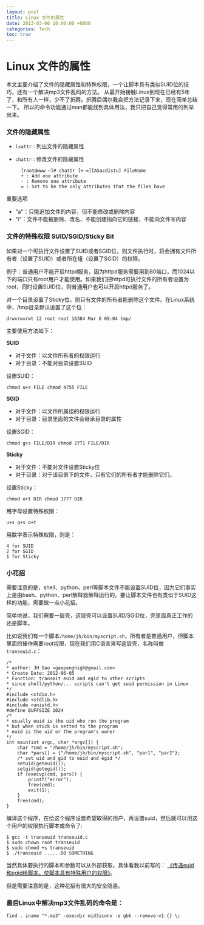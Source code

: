 ```yaml
---
layout: post
title: Linux 文件的属性
date: 2013-03-06 10:00:00 +0800
categories: Tech
toc: true
---
```


# Linux 文件的属性

本文主要介绍了文件的隐藏属性和特殊权限，一个让脚本具有类似SUID位的技巧，还有一个解决mp3文件乱码的方法。
从最开始接触Linux到现在已经有5年了，和所有人一样，少不了折腾。折腾后偶尔我会把方法记录下来，现在简单总结一下。
所以的命令功能通过man都能找到具体用法，我只把自己觉得常用的列举出来。

### 文件的隐藏属性

* `lsattr` : 列出文件的隐藏属性
* `chattr` : 修改文件的隐藏属性

        [root@www ~]# chattr [+-=][ASacdistu] FileName
        + : Add one attribute
        - : Remove one attribute
        = : Set to be the only attributes that the files have

重要选项

* "a"：只能追加文件的内容，但不能修改或删除内容
* "i"：文件不能被删除、改名、不能创建指向它的链接，不能向文件写内容

### 文件的特殊权限 SUID/SGID/Sticky Bit

如果对一个可执行文件设置了SUID或者SGID位，则文件执行时，将会拥有文件所有者（设置了SUID）或者所在组（设置了SGID）的权限。

例子：普通用户不能开启httpd服务，因为httpd服务需要用到80端口，而1024以下的端口只有root用户才能使用。如果我们把httpd可执行文件的所有者设置为root，同时设置SUID位，则普通用户也可以开启httpd服务了。

对一个目录设置了Sticky位，则只有文件的所有者能删除这个文件。在Linux系统中，/tmp目录默认设置了这个位：

    drwxrwxrwt 12 root root 16384 Mar 6 09:04 tmp/

主要使用方法如下：

**SUID**

* 对于文件：以文件所有者的权限运行
* 对于目录：不能对目录设置SUID

设置SUID：

    chmod u+s FILE chmod 4755 FILE

**SGID**

* 对于文件：以文件所属组的权限运行
* 对于目录：目录里面的文件会继承目录的属性

设置SGID：

    chmod g+s FILE/DIR chmod 2771 FILE/DIR

**Sticky**

* 对于文件：不能对文件设置Sticky位
* 对于目录：对于该目录下的文件，只有它们的所有者才能删除它们。

设置Sticky：

    chmod o+t DIR chmod 1777 DIR

用字母设置特殊权限：

    u+s g+s o+t
用数字表示特殊权限，则是：

    4 for SUID
    2 for SGID
    1 for Sticky

### 小花招

需要注意的是，shell、python、perl等脚本文件不能设置SUID位，因为它们事实上是由bash、python、perl解释器解释运行的。要让脚本文件也有类似于SUID这样的功能，需要做一点小花招。

简单地说，我们需要一层壳，这层壳可以设置SUID/SGID位，壳里面真正工作的还是脚本。

比如说我们有一个脚本`/home/jh/bin/myscript.sh`，所有者是普通用户，但脚本里面的操作需要root权限，现在我们用C语言来写这层壳，名称叫做`transeuid.c`：

    /*
    * author: JH Gao <gaopenghigh@gmail.com>
    * Create Date: 2012-06-05
    * Function: transmit euid and egid to other scripts
    * since shell/python/... scripts can't get suid permission in Linux
    */
    #include <stdio.h>
    #include <stdlib.h>
    #include <unistd.h>
    #define BUFFSIZE 1024
    /*
    * usually euid is the uid who run the program
    * but when stick is setted to the program
    * euid is the uid or the program's owner
    */
    int main(int argc, char *argv[]) {
        char *cmd = "/home/jh/bin/myscript.sh";
        char *pars[] = {"/home/jh/bin/myscript.sh", "par1", "par2"};
        /* set uid and gid to euid and egid */
        setuid(geteuid());
        setgid(getegid());
        if (execvp(cmd, pars)) {
            printf("error");
            free(cmd);
            exit(1);
        }
        free(cmd);
    }


编译这个程序，在给这个程序设置希望取得的用户，再设置suid，然后就可以用这个用户的权限执行脚本或命令了:

    $ gcc -t transeuid transeuid.c
    $ sudo chown root transeuid
    $ sudo chmod +s transeuid
    $ ./transeuid ......DO SOMETHING

当然具体要执行的脚本和参数可以从外部获取，具体看我以前写的：
[《传递euid和egid给脚本，使脚本具有特殊用户的权限》](http://gaopenghigh.iteye.com/blog/1553535)。

但是需要注意的是，这种花招有很大的安全隐患。


### 最后Linux中解决mp3文件乱码的命令是：

    find . iname "*.mp3" -execdir mid3iconv -e gbk --remove-v1 {} \;

